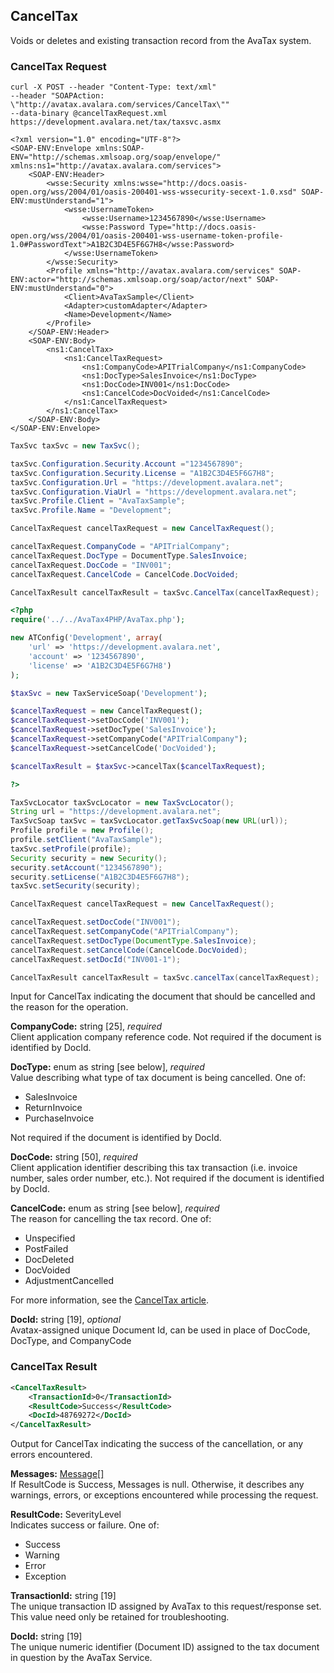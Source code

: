 ## CancelTax

Voids or deletes and existing transaction record from the AvaTax system.

### CancelTax Request

```shell
curl -X POST --header "Content-Type: text/xml" 
--header "SOAPAction: \"http://avatax.avalara.com/services/CancelTax\"" 
--data-binary @cancelTaxRequest.xml https://development.avalara.net/tax/taxsvc.asmx

<?xml version="1.0" encoding="UTF-8"?>
<SOAP-ENV:Envelope xmlns:SOAP-ENV="http://schemas.xmlsoap.org/soap/envelope/" xmlns:ns1="http://avatax.avalara.com/services">
    <SOAP-ENV:Header>
        <wsse:Security xmlns:wsse="http://docs.oasis-open.org/wss/2004/01/oasis-200401-wss-wssecurity-secext-1.0.xsd" SOAP-ENV:mustUnderstand="1">
            <wsse:UsernameToken>
                <wsse:Username>1234567890</wsse:Username>
                <wsse:Password Type="http://docs.oasis-open.org/wss/2004/01/oasis-200401-wss-username-token-profile-1.0#PasswordText">A1B2C3D4E5F6G7H8</wsse:Password>
            </wsse:UsernameToken>
        </wsse:Security>
        <Profile xmlns="http://avatax.avalara.com/services" SOAP-ENV:actor="http://schemas.xmlsoap.org/soap/actor/next" SOAP-ENV:mustUnderstand="0">
            <Client>AvaTaxSample</Client>
            <Adapter>customAdapter</Adapter>
            <Name>Development</Name>
        </Profile>
    </SOAP-ENV:Header>
    <SOAP-ENV:Body>
        <ns1:CancelTax>
            <ns1:CancelTaxRequest>
                <ns1:CompanyCode>APITrialCompany</ns1:CompanyCode>
                <ns1:DocType>SalesInvoice</ns1:DocType>
                <ns1:DocCode>INV001</ns1:DocCode>
                <ns1:CancelCode>DocVoided</ns1:CancelCode>
            </ns1:CancelTaxRequest>
        </ns1:CancelTax>
    </SOAP-ENV:Body>
</SOAP-ENV:Envelope>

```

```csharp
TaxSvc taxSvc = new TaxSvc();

taxSvc.Configuration.Security.Account ="1234567890";
taxSvc.Configuration.Security.License = "A1B2C3D4E5F6G7H8";
taxSvc.Configuration.Url = "https://development.avalara.net";
taxSvc.Configuration.ViaUrl = "https://development.avalara.net";
taxSvc.Profile.Client = "AvaTaxSample";
taxSvc.Profile.Name = "Development";

CancelTaxRequest cancelTaxRequest = new CancelTaxRequest();

cancelTaxRequest.CompanyCode = "APITrialCompany";
cancelTaxRequest.DocType = DocumentType.SalesInvoice;
cancelTaxRequest.DocCode = "INV001";
cancelTaxRequest.CancelCode = CancelCode.DocVoided;

CancelTaxResult cancelTaxResult = taxSvc.CancelTax(cancelTaxRequest);
```

```php
<?php
require('../../AvaTax4PHP/AvaTax.php');

new ATConfig('Development', array(
    'url' => 'https://development.avalara.net',
    'account' => '1234567890',
    'license' => 'A1B2C3D4E5F6G7H8')
);

$taxSvc = new TaxServiceSoap('Development');

$cancelTaxRequest = new CancelTaxRequest();
$cancelTaxRequest->setDocCode('INV001');
$cancelTaxRequest->setDocType('SalesInvoice');
$cancelTaxRequest->setCompanyCode("APITrialCompany");
$cancelTaxRequest->setCancelCode('DocVoided');

$cancelTaxResult = $taxSvc->cancelTax($cancelTaxRequest);

?>
```

```java
TaxSvcLocator taxSvcLocator = new TaxSvcLocator();
String url = "https://development.avalara.net";
TaxSvcSoap taxSvc = taxSvcLocator.getTaxSvcSoap(new URL(url));
Profile profile = new Profile();
profile.setClient("AvaTaxSample");
taxSvc.setProfile(profile);
Security security = new Security();
security.setAccount("1234567890");
security.setLicense("A1B2C3D4E5F6G7H8");
taxSvc.setSecurity(security);

CancelTaxRequest cancelTaxRequest = new CancelTaxRequest();

cancelTaxRequest.setDocCode("INV001");
cancelTaxRequest.setCompanyCode("APITrialCompany");
cancelTaxRequest.setDocType(DocumentType.SalesInvoice);
cancelTaxRequest.setCancelCode(CancelCode.DocVoided);
cancelTaxRequest.setDocId("INV001-1");

CancelTaxResult cancelTaxResult = taxSvc.cancelTax(cancelTaxRequest);
```

Input for CancelTax indicating the document that should be cancelled and the reason for the operation.

**CompanyCode:** string [25], *required*  
Client application company reference code.  Not required if the document is identified by DocId.

**DocType:** enum as string [see below], *required*  
Value describing what type of tax document is being cancelled. One of:

* SalesInvoice
* ReturnInvoice
* PurchaseInvoice

Not required if the document is identified by DocId.

**DocCode:** string [50], *required*  
Client application identifier describing this tax transaction (i.e. invoice number, sales order number, etc.).  Not required if the document is identified by DocId.

**CancelCode:** enum as string [see below], *required*  
The reason for cancelling the tax record. One of:

* Unspecified
* PostFailed
* DocDeleted
* DocVoided
* AdjustmentCancelled

For more information, see the <a title="CancelTax" href="/api-docs/api-reference/canceltax" target="_blank">CancelTax article</a>.

**DocId:** string [19], *optional*  
Avatax-assigned unique Document Id, can be used in place of DocCode, DocType, and CompanyCode

### CancelTax Result

```xml
<CancelTaxResult>
    <TransactionId>0</TransactionId>
    <ResultCode>Success</ResultCode>
    <DocId>48769272</DocId>
</CancelTaxResult>
```

Output for CancelTax indicating the success of the cancellation, or any errors encountered.

**Messages:** <a href="#errors79">Message[]</a>  
If ResultCode is Success, Messages is null. Otherwise, it describes any warnings, errors, or exceptions encountered while processing the request.

**ResultCode:** SeverityLevel  
Indicates success or failure. One of:

* Success
* Warning
* Error
* Exception

**TransactionId:** string [19]   
The unique transaction ID assigned by AvaTax to this request/response set. This value need only be retained for troubleshooting.

**DocId:** string [19]   
The unique numeric identifier (Document ID) assigned to the tax document in question by the AvaTax Service.